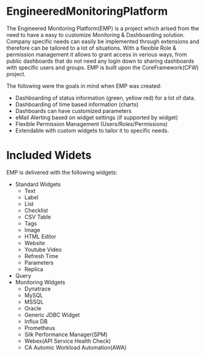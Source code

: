 # EngineeredMonitoringPlatform

The Engineered Monitoring Platform(EMP) is a project which arised from the need to have a easy to customize Monitoring & Dashboarding solution. Company specific needs can easily be implemented through extensions and therefore can be tailored to a lot of situations. With a flexible Role & permission management it allows to grant access in verious ways, from public dashboards that do not need any login down to sharing dashboards with specific users and groups.
EMP is built upon the CoreFramework(CFW) project.

The following were the goals in mind when EMP was created:
- Dashboarding of status information (green, yellow red) for a lot of data.
- Dashboarding of time based information (charts)
- Dashboards can have customized parameters
- eMail Alerting based on widget settings (if supported by widget)
- Flexible Permission Management (Users/Roles/Permissions)
- Extendable with custom widgets to tailor it to specific needs.

# Included Widets
EMP is delivered with the following widgets:
- Standard Widgets
  - Text
  - Label
  - List
  - Checklist
  - CSV Table
  - Tags
  - Image
  - HTML Editor
  - Website
  - Youtube Video
  - Refresh Time
  - Parameters
  - Replica
- Query
- Monitoring Widgets
  - Dynatrace
  - MySQL
  - MSSQL
  - Oracle
  - Generic JDBC Widget
  - Influx DB
  - Prometheus
  - Silk Performance Manager(SPM)
  - Webex(API Service Health Check)
  - CA Automic Workload Automation(AWA)
 

